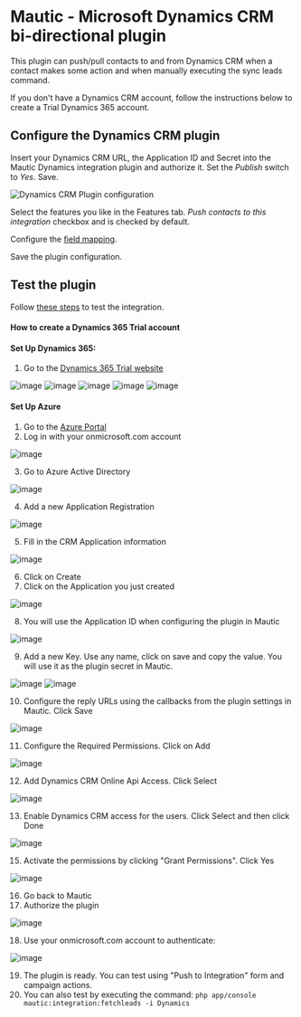 # Mautic - Microsoft Dynamics CRM bi-directional plugin

This plugin can push/pull contacts to and from Dynamics CRM when a contact makes some action and when manually executing the sync leads command.

If you don't have a Dynamics CRM account, follow the instructions below to create a Trial Dynamics 365 account.

## Configure the Dynamics CRM plugin

Insert your Dynamics CRM URL, the Application ID and Secret into the Mautic Dynamics integration plugin and authorize it. Set the *Publish* switch to *Yes*. Save.

![Dynamics CRM Plugin configuration](media/dynamics/858c5a2a7134.png "Dynamics CRM Plugin configuration")

Select the features you like in the Features tab. *Push contacts to this integration* checkbox and is checked by default.

Configure the [field mapping](./../plugins/field_mapping.html).

Save the plugin configuration.

## Test the plugin

Follow [these steps](./../plugins/integration_test.html) to test the integration.

#### How to create a Dynamics 365 Trial account
#### Set Up Dynamics 365:
1. Go to the [Dynamics 365 Trial website](https://www.microsoft.com/en-us/dynamics/free-crm-trial.aspx)

![image](media/dynamics/bbdb46ab545f.png)
![image](media/dynamics/8106fe116d63.png)
![image](media/dynamics/d08c1298aa54.png)
![image](media/dynamics/7084b5f865d5.png)
![image](media/dynamics/fd5952a2005f.png)

#### Set Up Azure
1. Go to the [Azure Portal](https://portal.azure.com)
2. Log in with your onmicrosoft.com account

![image](media/dynamics/4e7c9a85014f.png)

3. Go to Azure Active Directory 

![image](media/dynamics/1ecee71fe408.png)

4. Add a new Application Registration

![image](media/dynamics/72e65de87640.png)

5. Fill in the CRM Application information

![image](media/dynamics/402a6170bc22.png)

6. Click on Create
7. Click on the Application you just created

![image](media/dynamics/3570e550894a.png)

8. You will use the Application ID when configuring the plugin in Mautic

![image](media/dynamics/1f320e76452e.png)

9. Add a new Key. Use any name, click on save and copy the value. You will use it as the plugin secret in Mautic.

![image](media/dynamics/a53a371dd0fb.png)
![image](media/dynamics/5b254970ed35.png)

10. Configure the reply URLs using the callbacks from the plugin settings in Mautic. Click Save

![image](media/dynamics/e2a837fe2fc7.png)

11. Configure the Required Permissions. Click on Add 

![image](media/dynamics/a2482b3511de.png)

12. Add Dynamics CRM Online Api Access. Click Select

![image](media/dynamics/b6977cfd4de7.png)

13. Enable Dynamics CRM access for the users. Click Select and then click Done

![image](media/dynamics/7de74e72ae3d.png)

15. Activate the permissions by clicking "Grant Permissions". Click Yes

![image](media/dynamics/abc667cdd178.png)

16. Go back to Mautic
17. Authorize the plugin

![image](media/dynamics/858c5a2a7134.png)

18. Use your onmicrosoft.com account to authenticate:

![image](media/dynamics/3a66e53a9265.png)

19. The plugin is ready. You can test using "Push to Integration" form and campaign actions.
20. You can also test by executing the command: `php app/console mautic:integration:fetchleads -i Dynamics`
